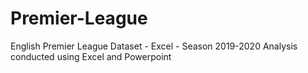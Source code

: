 # Premier-League
English Premier League Dataset - Excel - Season 2019-2020
Analysis conducted using Excel and Powerpoint
